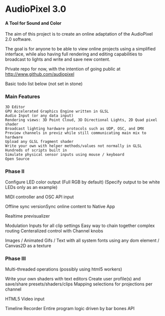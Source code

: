 AudioPixel 3.0
========

#### A Tool for Sound and Color ####

The aim of this project is to create an online adaptation of the AudioPixel 2.0 software.

The goal is for anyone to be able to view online projects using a simplified interface, while also having full rendering and editing capabilities to broadcast to lights and write and save new content.

Private repo for now, with the intention of going public at http://www.github.com/audiopixel

Basic todo list below (not set in stone)



### Main Features ###
	
	3D Editor
	GPU Accelerated Graphics Engine written in GLSL
	Audio Input (or any data input)
	Rendering views: 3D Point Cloud, 3D Directional Lights, 2D Quad pixel shader
	Broadcast lighting hardware protocols such as UDP, OSC, and DMX
	Preview channels in previz while still communicating main mix to hardware
	Upload any GLSL fragment shader
	Write your own with helper methods/values not normally in GLSL
	Hundreds of scripts built in
	Simulate physical sensor inputs using mouse / keyboard
	Open Source


### Phase II ###


Configure LED color output (Full RGB by default)
(Specify output to be white LEDs only as an example)


MIDI controller and OSC API input

Offline sync versionSync online content to Native App

Realtime previsualizer

Modulation Inputs for all clip settings
Easy way to chain together complex routing
Centeralized control with Channel knobs

Images / Animated Gifs / Text with all system fonts
using any dom element / Canvas2D as a texture


### Phase III ###


Multi-threaded operations (possibly using html5 workers)

Write your own shaders with text editors
Create user profile(s) and save/share presets/shaders/clips
Mapping selections for projections per channel

HTML5 Video input

Timeline Recorder
Entire program logic driven by bar bones API
